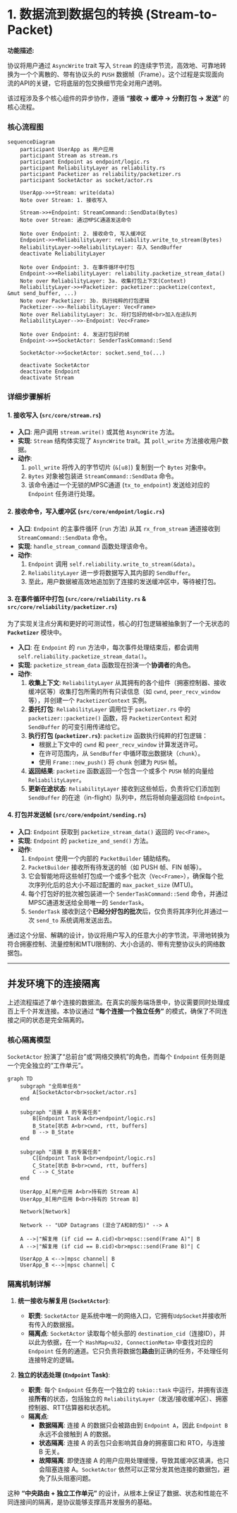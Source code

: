 # 1. 数据流到数据包的转换 (Stream-to-Packet)

**功能描述:**

协议将用户通过 `AsyncWrite` trait 写入 `Stream` 的连续字节流，高效地、可靠地转换为一个个离散的、带有协议头的 `PUSH` 数据帧（Frame）。这个过程是实现面向流的API的关键，它将底层的包交换细节完全对用户透明。

该过程涉及多个核心组件的异步协作，遵循 **“接收 -> 缓冲 -> 分割打包 -> 发送”** 的核心流程。

### 核心流程图

```mermaid
sequenceDiagram
    participant UserApp as 用户应用
    participant Stream as stream.rs
    participant Endpoint as endpoint/logic.rs
    participant ReliabilityLayer as reliability.rs
    participant Packetizer as reliability/packetizer.rs
    participant SocketActor as socket/actor.rs

    UserApp->>+Stream: write(data)
    Note over Stream: 1. 接收写入

    Stream->>+Endpoint: StreamCommand::SendData(Bytes)
    Note over Stream: 通过MPSC通道发送命令

    Note over Endpoint: 2. 接收命令, 写入缓冲区
    Endpoint->>+ReliabilityLayer: reliability.write_to_stream(Bytes)
    ReliabilityLayer->>ReliabilityLayer: 存入 SendBuffer
    deactivate ReliabilityLayer

    Note over Endpoint: 3. 在事件循环中打包
    Endpoint->>+ReliabilityLayer: reliability.packetize_stream_data()
    Note over ReliabilityLayer: 3a. 收集打包上下文(Context)
    ReliabilityLayer->>+Packetizer: packetizer::packetize(context, &mut send_buffer, ...)
    Note over Packetizer: 3b. 执行纯粹的打包逻辑
    Packetizer-->>-ReliabilityLayer: Vec<Frame>
    Note over ReliabilityLayer: 3c. 将打包好的帧<br>加入在途队列
    ReliabilityLayer-->>-Endpoint: Vec<Frame>

    Note over Endpoint: 4. 发送打包好的帧
    Endpoint->>+SocketActor: SenderTaskCommand::Send

    SocketActor->>SocketActor: socket.send_to(...)

    deactivate SocketActor
    deactivate Endpoint
    deactivate Stream
```

### 详细步骤解析

#### 1. 接收写入 (`src/core/stream.rs`)

-   **入口**: 用户调用 `stream.write()` 或其他 `AsyncWrite` 方法。
-   **实现**: `Stream` 结构体实现了 `AsyncWrite` trait。其 `poll_write` 方法接收用户数据。
-   **动作**:
    1.  `poll_write` 将传入的字节切片 (`&[u8]`) 复制到一个 `Bytes` 对象中。
    2.  `Bytes` 对象被包装进 `StreamCommand::SendData` 命令。
    3.  该命令通过一个无锁的MPSC通道 (`tx_to_endpoint`) 发送给对应的 `Endpoint` 任务进行处理。

#### 2. 接收命令，写入缓冲区 (`src/core/endpoint/logic.rs`)

-   **入口**: `Endpoint` 的主事件循环 (`run` 方法) 从其 `rx_from_stream` 通道接收到 `StreamCommand::SendData` 命令。
-   **实现**: `handle_stream_command` 函数处理该命令。
-   **动作**:
    1.  `Endpoint` 调用 `self.reliability.write_to_stream(&data)`。
    2.  `ReliabilityLayer` 进一步将数据写入其内部的 `SendBuffer`。
    3.  至此，用户数据被高效地追加到了连接的发送缓冲区中，等待被打包。

#### 3. 在事件循环中打包 (`src/core/reliability.rs` & `src/core/reliability/packetizer.rs`)

为了实现关注点分离和更好的可测试性，核心的打包逻辑被抽象到了一个无状态的 **`Packetizer`** 模块中。

-   **入口**: 在 `Endpoint` 的 `run` 方法中，每次事件处理结束后，都会调用 `self.reliability.packetize_stream_data()`。
-   **实现**: `packetize_stream_data` 函数现在扮演一个**协调者**的角色。
-   **动作**:
    1.  **收集上下文**: `ReliabilityLayer` 从其拥有的各个组件（拥塞控制器、接收缓冲区等）收集打包所需的所有只读信息（如 `cwnd`, `peer_recv_window` 等），并创建一个 `PacketizerContext` 实例。
    2.  **委托打包**: `ReliabilityLayer` 调用位于 `packetizer.rs` 中的 `packetizer::packetize()` 函数，将 `PacketizerContext` 和对 `SendBuffer` 的可变引用传递给它。
    3.  **执行打包 (`packetizer.rs`)**: `packetize` 函数执行纯粹的打包逻辑：
        *   根据上下文中的 `cwnd` 和 `peer_recv_window` 计算发送许可。
        *   在许可范围内，从 `SendBuffer` 中循环取出数据块（`chunk`）。
        *   使用 `Frame::new_push()` 将 `chunk` 创建为 `PUSH` 帧。
    4.  **返回结果**: `packetize` 函数返回一个包含一个或多个 `PUSH` 帧的向量给 `ReliabilityLayer`。
    5.  **更新在途状态**: `ReliabilityLayer` 接收到这些帧后，负责将它们添加到 `SendBuffer` 的在途（in-flight）队列中，然后将帧向量返回给 `Endpoint`。

#### 4. 打包并发送帧 (`src/core/endpoint/sending.rs`)

-   **入口**: `Endpoint` 获取到 `packetize_stream_data()` 返回的 `Vec<Frame>`。
-   **实现**: `Endpoint` 的 `packetize_and_send()` 方法。
-   **动作**:
    1.  `Endpoint` 使用一个内部的 `PacketBuilder` 辅助结构。
    2.  `PacketBuilder` 接收所有待发送的帧（如 PUSH 帧、FIN 帧等）。
    3.  它会智能地将这些帧打包成一个或多个批次（`Vec<Frame>`），确保每个批次序列化后的总大小不超过配置的 `max_packet_size` (MTU)。
    4.  每个打包好的批次被包装进一个 `SenderTaskCommand::Send` 命令，并通过MPSC通道发送给全局唯一的 `SenderTask`。
    5.  `SenderTask` 接收到这个**已经分好包的批次**后，仅负责将其序列化并通过一次 `send_to` 系统调用发送出去。

通过这个分层、解耦的设计，协议将用户写入的任意大小的字节流，平滑地转换为符合拥塞控制、流量控制和MTU限制的、大小合适的、带有完整协议头的网络数据包。

---

## 并发环境下的连接隔离

上述流程描述了单个连接的数据流。在真实的服务端场景中，协议需要同时处理成百上千个并发连接。本协议通过 **“每个连接一个独立任务”** 的模式，确保了不同连接之间的状态是完全隔离的。

### 核心隔离模型

`SocketActor` 扮演了“总前台”或“网络交换机”的角色，而每个 `Endpoint` 任务则是一个完全独立的“工作单元”。

```mermaid
graph TD
    subgraph "全局单任务"
        A[SocketActor<br>socket/actor.rs]
    end

    subgraph "连接 A 的专属任务"
        B[Endpoint Task A<br>endpoint/logic.rs]
        B_State[状态 A<br>cwnd, rtt, buffers]
        B --> B_State
    end

    subgraph "连接 B 的专属任务"
        C[Endpoint Task B<br>endpoint/logic.rs]
        C_State[状态 B<br>cwnd, rtt, buffers]
        C --> C_State
    end

    UserApp_A[用户应用 A<br>持有的 Stream A]
    UserApp_B[用户应用 B<br>持有的 Stream B]

    Network[Network]

    Network -- "UDP Datagrams (混合了A和B的包)" --> A

    A -->|"解复用 (if cid == A.cid)<br>mpsc::send(Frame A)"| B
    A -->|"解复用 (if cid == B.cid)<br>mpsc::send(Frame B)"| C

    UserApp_A <-->|mpsc channel| B
    UserApp_B <-->|mpsc channel| C
```

### 隔离机制详解

1.  **统一接收与解复用 (`SocketActor`)**:
    -   **职责**: `SocketActor` 是系统中唯一的网络入口，它拥有`UdpSocket`并接收所有传入的数据报。
    -   **隔离点**: `SocketActor` 读取每个帧头部的 `destination_cid`（连接ID），并以此为依据，在一个 `HashMap<u32, ConnectionMeta>` 中查找对应的 `Endpoint` 任务的通道。它只负责将数据包**路由**到正确的任务，不处理任何连接特定的逻辑。

2.  **独立的状态处理 (`Endpoint` Task)**:
    -   **职责**: 每个 `Endpoint` 任务在一个独立的 `tokio::task` 中运行，并拥有该连接**所有**的状态，包括独立的 `ReliabilityLayer`（发送/接收缓冲区）、拥塞控制器、RTT估算器和状态机。
    -   **隔离点**:
        -   **数据隔离**: 连接 A 的数据只会被路由到 `Endpoint A`，因此 `Endpoint B` 永远不会接触到 A 的数据。
        -   **状态隔离**: 连接 A 的丢包只会影响其自身的拥塞窗口和 RTO，与连接 B 无关。
        -   **故障隔离**: 即使连接 A 的用户应用处理缓慢，导致其缓冲区填满，也只会阻塞连接 A。`SocketActor` 依然可以正常分发其他连接的数据包，避免了队头阻塞问题。

这种 **“中央路由 + 独立工作单元”** 的设计，从根本上保证了数据、状态和性能在不同连接间的隔离，是协议能够支撑高并发服务的基础。 